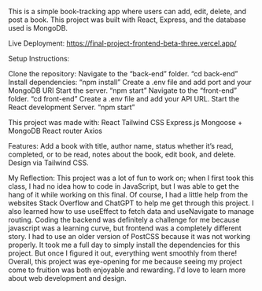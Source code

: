 This is a simple book-tracking app where users can add, edit, delete, and post a book. This project was built with React, Express, and the database used is MongoDB. 

Live Deployment: https://final-project-frontend-beta-three.vercel.app/

Setup Instructions:

Clone the repository: 
Navigate to the “back-end” folder. “cd back-end”
Install dependencies: “npm install”
Create a .env file and add port and your MongoDB URI
Start the server. “npm start”
Navigate to the “front-end” folder. “cd front-end”
Create a .env file and add your API URL.
Start the React development Server. “npm start”

This project was made with:
React
Tailwind CSS
Express.js
Mongoose + MongoDB
React router
Axios

Features:
Add a book with title, author name, status whether it’s read, completed, or to be read, notes about the book, edit book, and delete.
Design via Tailwind CSS.

My Reflection:
	This project was a lot of fun to work on; when I first took this class, I had no idea how to code in JavaScript, but I was able to get the hang of it while working on this final. Of course, I had a little help from the websites Stack Overflow and ChatGPT to help me get through this project. I also learned how to use useEffect to fetch data and useNavigate to manage routing. Coding the backend was definitely a challenge for me because javascript was a learning curve, but frontend was a completely different story. I had to use an older version of PostCSS because it was not working properly. It took me a full day to simply install the dependencies for this project. But once I figured it out, everything went smoothly from there! Overall, this project was eye-opening for me because seeing my project come to fruition was both enjoyable and rewarding. I'd love to learn more about web development and design.

